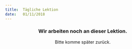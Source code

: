 ```yaml
---
title:  Tägliche Lektion
date:   01/11/2018
---
```


### <center>Wir arbeiten noch an dieser Lektion.</center>
<center>Bitte komme später zurück.</center>